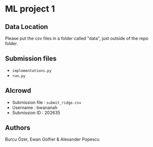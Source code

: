 ﻿# ML project 1
 
 ## Data Location
 Please put the csv files in a folder called "data", just outside of the repo folder.

## Submission files
- `implementations.py`
- `run.py`

## AIcrowd
- Submission file : `submit_ridge.csv`
- Username : bwananah
- Submission ID : 202635

## Authors
Burcu Özer, Ewan Golfier & Alexander Popescu
